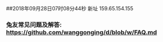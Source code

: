 ##2018年09月28日07时08分44秒 新址 159.65.154.155
### 兔友常见问题及解答: https://github.com/wanggonging/d/blob/w/FAQ.md
